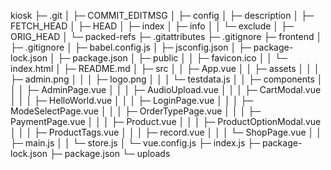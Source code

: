 kiosk
├─ .git
│  ├─ COMMIT_EDITMSG
│  ├─ config
│  ├─ description
│  ├─ FETCH_HEAD
│  ├─ HEAD
│  ├─ index
│  ├─ info
│  │  └─ exclude
│  ├─ ORIG_HEAD
│  └─ packed-refs
├─ .gitattributes
├─ .gitignore
├─ frontend
│  ├─ .gitignore
│  ├─ babel.config.js
│  ├─ jsconfig.json
│  ├─ package-lock.json
│  ├─ package.json
│  ├─ public
│  │  ├─ favicon.ico
│  │  └─ index.html
│  ├─ README.md
│  ├─ src
│  │  ├─ App.vue
│  │  ├─ assets
│  │  │  ├─ admin.png
│  │  │  ├─ logo.png
│  │  │  └─ testdata.js
│  │  ├─ components
│  │  │  ├─ AdminPage.vue
│  │  │  ├─ AudioUpload.vue
│  │  │  ├─ CartModal.vue
│  │  │  ├─ HelloWorld.vue
│  │  │  ├─ LoginPage.vue
│  │  │  ├─ ModeSelectPage.vue
│  │  │  ├─ OrderTypePage.vue
│  │  │  ├─ PaymentPage.vue
│  │  │  ├─ Product.vue
│  │  │  ├─ ProductOptionModal.vue
│  │  │  ├─ ProductTags.vue
│  │  │  ├─ record.vue
│  │  │  └─ ShopPage.vue
│  │  ├─ main.js
│  │  └─ store.js
│  └─ vue.config.js
├─ index.js
├─ package-lock.json
├─ package.json
└─ uploads